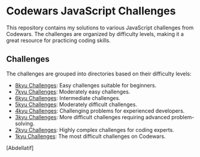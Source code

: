 # Codewars JavaScript Challenges

This repository contains my solutions to various JavaScript challenges from Codewars. The challenges are organized by difficulty levels, making it a great resource for practicing coding skills.

## Challenges

The challenges are grouped into directories based on their difficulty levels:

- [8kyu Challenges](/8kyu): Easy challenges suitable for beginners.
- [7kyu Challenges](/7kyu): Moderately easy challenges.
- [6kyu Challenges](/6kyu): Intermediate challenges.
- [5kyu Challenges](/5kyu): Moderately difficult challenges.
- [4kyu Challenges](/4kyu): Challenging problems for experienced developers.
- [3kyu Challenges](/3kyu): More difficult challenges requiring advanced problem-solving.
- [2kyu Challenges](/2kyu): Highly complex challenges for coding experts.
- [1kyu Challenges](/1kyu): The most difficult challenges on Codewars.



[Abdellatif]
